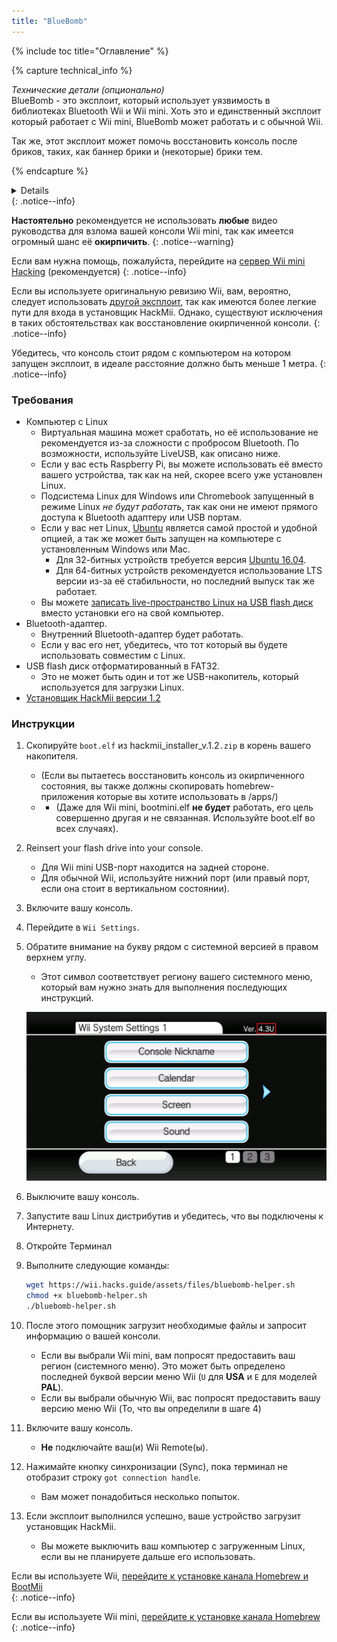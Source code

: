 ```yaml
---
title: "BlueBomb"
---
```


{% include toc title="Оглавление" %}

{% capture technical_info %}
<summary><em>Технические детали (опционально)</em></summary>
BlueBomb - это эксплоит, который использует уязвимость в библиотеках Bluetooth Wii и Wii mini. Хоть это и единственный эксплоит который работает с Wii mini, BlueBomb может работать и с обычной Wii.

Так же, этот эксплоит может помочь восстановить консоль после бриков, таких, как баннер брики и (некоторые) брики тем.

{% endcapture %}
<details>{{ technical_info | markdownify }}</details>
{: .notice--info}

**Настоятельно** рекомендуется не использовать **любые** видео руководства для взлома вашей консоли Wii mini, так как имеется огромный шанс её **окирпичить**.
{: .notice--warning}

Если вам нужна помощь, пожалуйста, перейдите на [сервер Wii mini Hacking](https://discord.gg/6ryxnkS) (рекомендуется)
{: .notice--info}

Если вы используете оригинальную ревизию Wii, вам, вероятно, следует использовать [другой эксплоит](get-started), так как имеются более легкие пути для входа в установщик HackMii. Однако, существуют исключения в таких обстоятельствах как восстановление окирпиченной консоли.
{: .notice--info}

Убедитесь, что консоль стоит рядом с компьютером на котором запущен эксплоит, в идеале расстояние должно быть меньше 1 метра.
{: .notice--info}

### Требования

* Компьютер с Linux
    * Виртуальная машина может сработать, но её использование не рекомендуется из-за сложности с пробросом Bluetooth. По возможности, используйте LiveUSB, как описано ниже.
    * Если у вас есть Raspberry Pi, вы можете использовать её вместо вашего устройства, так как на ней, скорее всего уже установлен Linux.
    * Подсистема Linux для Windows или Chromebook запущенный в режиме Linux *не будут работать*, так как они не имеют прямого доступа к Bluetooth адаптеру или USB портам.
    * Если у вас нет Linux, [Ubuntu](https://ubuntu.com/download/desktop) является самой простой и удобной опцией, а так же может быть запущен на компьютере с установленным Windows или Mac.
        * Для 32-битных устройств требуется версия [Ubuntu 16.04](http://releases.ubuntu.com/16.04/).
        * Для 64-битных устройств рекомендуется использование LTS версии из-за её стабильности, но последний выпуск так же работает.
    * Вы можете [записать live-пространство Linux на USB flash диск](https://ubuntu.com/tutorials/tutorial-create-a-usb-stick-on-windows#1-overview) вместо установки его на свой компьютер.
* Bluetooth-адаптер.
    * Внутренний Bluetooth-адаптер будет работать.
    * Если у вас его нет, убедитесь, что тот который вы будете использовать совместим с Linux.
* USB flash диск отформатированный в FAT32.
    * Это не может быть один и тот же USB-накопитель, который используется для загрузки Linux.
* [Установщик HackMii версии 1.2](https://bootmii.org/download/)

### Инструкции

1. Скопируйте `boot.elf` из hackmii_installer_v.1.2`.zip` в корень вашего накопителя.
    + (Если вы пытаетесь восстановить консоль из окирпиченного состояния, вы также должны скопировать homebrew-приложения которые вы хотите использовать в /apps/)
    + - (Даже для Wii mini, bootmini.elf **не будет** работать, его цель совершенно другая и не связанная. Используйте boot.elf во всех случаях).
1. Reinsert your flash drive into your console.
    + Для Wii mini USB-порт находится на задней стороне.
    + Для обычной Wii, используйте нижний порт (или правый порт, если она стоит в вертикальном состоянии).
1. Включите вашу консоль.
1. Перейдите в `Wii Settings`.
1. Обратите внимание на букву рядом с системной версией в правом верхнем углу.
    + Этот символ соответствует региону вашего системного меню, который вам нужно знать для выполнения последующих инструкций.

    ![](/images/wii/SystemMenuVersion.png)

1. Выключите вашу консоль.
1. Запустите ваш Linux дистрибутив и убедитесь, что вы подключены к Интернету.
1. Откройте Терминал
1. Выполните следующие команды:

    ```bash
    wget https://wii.hacks.guide/assets/files/bluebomb-helper.sh
    chmod +x bluebomb-helper.sh
    ./bluebomb-helper.sh
    ```

1. После этого помощник загрузит необходимые файлы и запросит информацию о вашей консоли.
    + Если вы выбрали Wii mini, вам попросят предоставить ваш регион (системного меню). Это может быть определено последней буквой версии меню Wii (`U` для **USA** и `E` для моделей **PAL**).
    + Если вы выбрали обычную Wii, вас попросят предоставить вашу версию меню Wii (То, что вы определили в шаге 4)
1. Включите вашу консоль.
    + **Не** подключайте ваш(и) Wii Remote(ы).
1. Нажимайте кнопку синхронизации (Sync), пока терминал не отобразит строку `got connection handle`.
    + Вам может понадобиться несколько попыток.
1. Если эксплоит выполнился успешно, ваше устройство загрузит установщик HackMii.
    + Вы можете выключить ваш компьютер с загруженным Linux, если вы не планируете дальше его использовать.

Если вы используете Wii, [перейдите к установке канала Homebrew и BootMii](hbc)<br>
{: .notice--info}

Если вы используете Wii mini, [перейдите к установке канала Homebrew](hbc-mini)
{: .notice--info}
